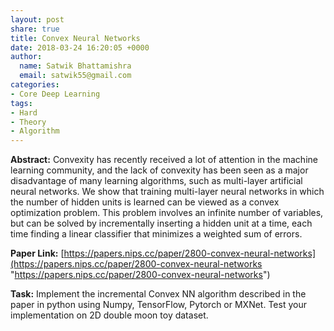```yaml
---
layout: post
share: true
title: Convex Neural Networks
date: 2018-03-24 16:20:05 +0000
author:
  name: Satwik Bhattamishra
  email: satwik55@gmail.com
categories:
- Core Deep Learning
tags:
- Hard
- Theory
- Algorithm
---
```

**Abstract:** Convexity has recently received a lot of attention in the machine learning community, and the lack of convexity has been seen as a major disadvantage of many learning algorithms, such as multi-layer artificial neural networks. We show that training multi-layer neural networks in which the number of hidden units is learned can be viewed as a convex optimization problem. This problem involves an infinite number of variables, but can be solved by incrementally inserting a hidden unit at a time, each time finding a linear classifier that minimizes a weighted sum of errors. 

**Paper Link:** [https://papers.nips.cc/paper/2800-convex-neural-networks](https://papers.nips.cc/paper/2800-convex-neural-networks "https://papers.nips.cc/paper/2800-convex-neural-networks")

**Task:** Implement the incremental Convex NN algorithm described in the paper in python using Numpy, TensorFlow, Pytorch or MXNet. Test your implementation on 2D double moon toy dataset.
